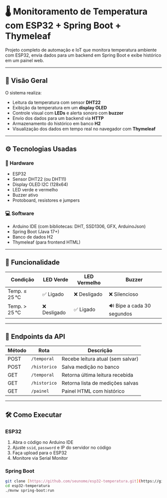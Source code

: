 # 🌡️ Monitoramento de Temperatura com ESP32 + Spring Boot + Thymeleaf

Projeto completo de automação e IoT que monitora temperatura ambiente com ESP32, envia dados para um backend em Spring Boot e exibe histórico em um painel web.

---

## 🚀 Visão Geral

O sistema realiza:
- Leitura da temperatura com sensor **DHT22**
- Exibição da temperatura em um **display OLED**
- Controle visual com **LEDs** e alerta sonoro com **buzzer**
- Envio dos dados para um backend via **HTTP**
- Armazenamento do histórico em banco **H2**
- Visualização dos dados em tempo real no navegador com **Thymeleaf**

---

## ⚙️ Tecnologias Usadas

### 🔧 Hardware
- ESP32
- Sensor DHT22 (ou DHT11)
- Display OLED I2C (128x64)
- LED verde e vermelho
- Buzzer ativo
- Protoboard, resistores e jumpers

### 💻 Software
- Arduino IDE (com bibliotecas: DHT, SSD1306, GFX, ArduinoJson)
- Spring Boot (Java 17+)
- Banco de dados H2
- Thymeleaf (para frontend HTML)

---

## 🧠 Funcionalidade

| Condição | LED Verde | LED Vermelho | Buzzer |
|----------|-----------|--------------|--------|
| Temp. ≤ 25 °C | ✅ Ligado | ❌ Desligado | ❌ Silencioso |
| Temp. > 25 °C | ❌ Desligado | ✅ Ligado | 🔊 Bipe a cada 30 segundos |

---

## 📡 Endpoints da API

| Método | Rota         | Descrição                       |
|--------|--------------|----------------------------------|
| POST   | `/temporal`  | Recebe leitura atual (sem salvar) |
| POST   | `/historico` | Salva medição no banco           |
| GET    | `/temporal`  | Retorna última leitura recebida |
| GET    | `/historico` | Retorna lista de medições salvas |
| GET    | `/painel`    | Painel HTML com histórico        |

---

<!--  ## 📺 Interface Web -->

<!--  ![Interface do painel](https://via.placeholder.com/800x400.png?text=Exemplo+Painel+Thymeleaf)  -->
<!--  *Acesse em: [`http://localhost:8080/painel`](http://localhost:8080/painel)* -->

<!-- --- -->

## 🛠️ Como Executar

### ESP32

1. Abra o código no Arduino IDE
2. Ajuste `ssid`, `password` e IP do servidor no código
3. Faça upload para o ESP32
4. Monitore via Serial Monitor

### Spring Boot

```bash
git clone [https://github.com/seunome/esp32-temperatura.git](https://github.com/evandrossjr/Medidor-de-Temperatura-SpringBoot-ESP32)
cd esp32-temperatura
./mvnw spring-boot:run
